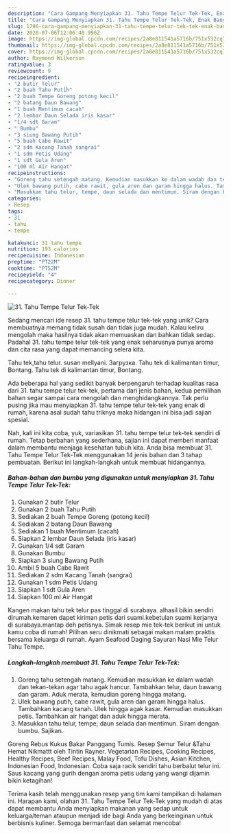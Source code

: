 ```yaml
---
description: "Cara Gampang Menyiapkan 31. Tahu Tempe Telur Tek-Tek, Enak Banget"
title: "Cara Gampang Menyiapkan 31. Tahu Tempe Telur Tek-Tek, Enak Banget"
slug: 1796-cara-gampang-menyiapkan-31-tahu-tempe-telur-tek-tek-enak-banget
date: 2020-07-06T12:06:40.996Z
image: https://img-global.cpcdn.com/recipes/2a8e811541a5716b/751x532cq70/31-tahu-tempe-telur-tek-tek-foto-resep-utama.jpg
thumbnail: https://img-global.cpcdn.com/recipes/2a8e811541a5716b/751x532cq70/31-tahu-tempe-telur-tek-tek-foto-resep-utama.jpg
cover: https://img-global.cpcdn.com/recipes/2a8e811541a5716b/751x532cq70/31-tahu-tempe-telur-tek-tek-foto-resep-utama.jpg
author: Raymond Wilkerson
ratingvalue: 3
reviewcount: 9
recipeingredient:
- "2 butir Telur"
- "2 buah Tahu Putih"
- "2 buah Tempe Goreng potong kecil"
- "2 batang Daun Bawang"
- "1 buah Mentimum cacah"
- "2 lembar Daun Selada iris kasar"
- "1/4 sdt Garam"
- " Bumbu"
- "3 siung Bawang Putih"
- "5 buah Cabe Rawit"
- "2 sdm Kacang Tanah sangrai"
- "1 sdm Petis Udang"
- "1 sdt Gula Aren"
- "100 ml Air Hangat"
recipeinstructions:
- "Goreng tahu setengah matang. Kemudian masukkan ke dalam wadah dan tekan-tekan agar tahu agak hancur. Tambahkan telur, daun bawang dan garam. Aduk merata, kemudian goreng hingga matang."
- "Ulek bawang putih, cabe rawit, gula aren dan garam hingga halus. Tambahkan kacang tanah. Ulek hingga agak kasar. Kemudian masukkan petis. Tambahkan air hangat dan aduk hingga merata."
- "Masukkan tahu telur, tempe, daun selada dan mentimun. Siram dengan bumbu. Sajikan."
categories:
- Resep
tags:
- 31
- tahu
- tempe

katakunci: 31 tahu tempe 
nutrition: 193 calories
recipecuisine: Indonesian
preptime: "PT22M"
cooktime: "PT52M"
recipeyield: "4"
recipecategory: Dinner

---
```



![31. Tahu Tempe Telur Tek-Tek](https://img-global.cpcdn.com/recipes/2a8e811541a5716b/751x532cq70/31-tahu-tempe-telur-tek-tek-foto-resep-utama.jpg)

Sedang mencari ide resep 31. tahu tempe telur tek-tek yang unik? Cara membuatnya memang tidak susah dan tidak juga mudah. Kalau keliru mengolah maka hasilnya tidak akan memuaskan dan bahkan tidak sedap. Padahal 31. tahu tempe telur tek-tek yang enak seharusnya punya aroma dan cita rasa yang dapat memancing selera kita.

Tahu tek,tahu telur. susan mellyani. Загрузка. Tahu tek di kalimantan timur, Bontang. Tahu tek di kalimantan timur, Bontang.

Ada beberapa hal yang sedikit banyak berpengaruh terhadap kualitas rasa dari 31. tahu tempe telur tek-tek, pertama dari jenis bahan, kedua pemilihan bahan segar sampai cara mengolah dan menghidangkannya. Tak perlu pusing jika mau menyiapkan 31. tahu tempe telur tek-tek yang enak di rumah, karena asal sudah tahu triknya maka hidangan ini bisa jadi sajian spesial.


Nah, kali ini kita coba, yuk, variasikan 31. tahu tempe telur tek-tek sendiri di rumah. Tetap berbahan yang sederhana, sajian ini dapat memberi manfaat dalam membantu menjaga kesehatan tubuh kita. Anda bisa membuat 31. Tahu Tempe Telur Tek-Tek menggunakan 14 jenis bahan dan 3 tahap pembuatan. Berikut ini langkah-langkah untuk membuat hidangannya.

<!--inarticleads1-->

##### Bahan-bahan dan bumbu yang digunakan untuk menyiapkan 31. Tahu Tempe Telur Tek-Tek:

1. Gunakan 2 butir Telur
1. Gunakan 2 buah Tahu Putih
1. Sediakan 2 buah Tempe Goreng (potong kecil)
1. Sediakan 2 batang Daun Bawang
1. Sediakan 1 buah Mentimum (cacah)
1. Siapkan 2 lembar Daun Selada (iris kasar)
1. Gunakan 1/4 sdt Garam
1. Gunakan  Bumbu
1. Siapkan 3 siung Bawang Putih
1. Ambil 5 buah Cabe Rawit
1. Sediakan 2 sdm Kacang Tanah (sangrai)
1. Gunakan 1 sdm Petis Udang
1. Siapkan 1 sdt Gula Aren
1. Siapkan 100 ml Air Hangat


Kangen makan tahu tek telur pas tinggal di surabaya. alhasil bikin sendiri dirumah.kemaren dapet kiriman petis dari suami.kebetulan suami kerjanya di surabaya.mantap deh petisnya. Simak resep mie tek-tek berikut ini untuk kamu coba di rumah! Pilihan seru dinikmati sebagai makan malam praktis bersama keluarga di rumah. Ayam Seafood Daging Sayuran Nasi Mie Telur Tahu Tempe. 

<!--inarticleads2-->

##### Langkah-langkah membuat 31. Tahu Tempe Telur Tek-Tek:

1. Goreng tahu setengah matang. Kemudian masukkan ke dalam wadah dan tekan-tekan agar tahu agak hancur. Tambahkan telur, daun bawang dan garam. Aduk merata, kemudian goreng hingga matang.
1. Ulek bawang putih, cabe rawit, gula aren dan garam hingga halus. Tambahkan kacang tanah. Ulek hingga agak kasar. Kemudian masukkan petis. Tambahkan air hangat dan aduk hingga merata.
1. Masukkan tahu telur, tempe, daun selada dan mentimun. Siram dengan bumbu. Sajikan.


Goreng Rebus Kukus Bakar Panggang Tumis. Resep Semur Telur &amp;Tahu Hemat Nikmattt oleh Tintin Rayner. Vegetarian Recipes, Cooking Recipes, Healthy Recipes, Beef Recipes, Malay Food, Tofu Dishes, Asian Kitchen, Indonesian Food, Indonesian. Coba saja racik sendiri tahu berbalut telur ini. Saus kacang yang gurih dengan aroma petis udang yang wangi dijamin bikin ketagihan! 

Terima kasih telah menggunakan resep yang tim kami tampilkan di halaman ini. Harapan kami, olahan 31. Tahu Tempe Telur Tek-Tek yang mudah di atas dapat membantu Anda menyiapkan makanan yang sedap untuk keluarga/teman ataupun menjadi ide bagi Anda yang berkeinginan untuk berbisnis kuliner. Semoga bermanfaat dan selamat mencoba!
